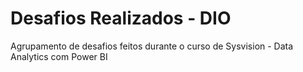 # Desafios Realizados - DIO
Agrupamento de desafios feitos durante o curso de Sysvision - Data Analytics com Power BI
